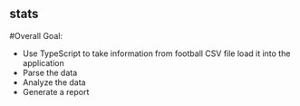 ## stats ## 

#Overall Goal: 

- Use TypeScript to take information from football CSV file load it into the application
- Parse the data
- Analyze the data
- Generate a report
